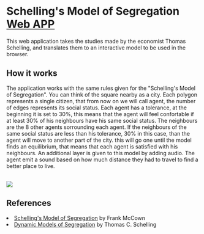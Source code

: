 <h1>Schelling's Model of Segregation <a href="https://Yyyyaaaannnnoooo.github.io/Schelling-s-Model-Of-Segregation/">Web APP</a></h1>
This web application takes the studies made by the economist Thomas Schelling, and translates them to an interactive model to be used in the browser.
<h2>How it works</h2>
The application works with the same rules given for the "Schelling's Model of Segregation". You can think of the square nearby as a city. Each polygon represents a single citizen, that from now on we will call agent, the number of edges represents its social status. Each agent has a tolerance, at the beginning it is set to 30%, this means that the agent will feel confortable if at least 30% of his neighbours have his same social status. The neighbours are the 8 other agents sorrounding each agent. If the neighbours of the same social status are less than his tolerance, 30% in this case, than the agent will move to another part of the city. this will go one until the model finds an equilibrium, that means that each agent is satisfied with his neighbours.
An additional layer is given to this model by adding audio. The agent emit a sound based on how much distance they had to travel to find a better place to live.
<br><br>
<p>
  <img src="https://user-images.githubusercontent.com/17408277/31388131-4de53844-adcd-11e7-8d40-bd9f60be120a.png"/>
<p>
<h2>References</h2>
<li><a href="http://nifty.stanford.edu/2014/mccown-schelling-model-segregation/">Schelling's Model of Segregation</a> by Frank McCown</li>
<li><a href="https://www.stat.berkeley.edu/~aldous/157/Papers/Schelling_Seg_Models.pdf">Dynamic Models of Segregation</a> by Thomas C. Schelling</li>

